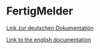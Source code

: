# FertigMelder
[Link zur deutschen Dokumentation](https://www.symcon.de/de/service/dokumentation/modulreferenz/fertigmelder/)

[Link to the english documentation](https://www.symcon.de/en/service/documentation/module-reference/done-notifier/)